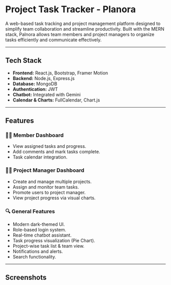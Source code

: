 # Project Task Tracker - Planora

A web-based task tracking and project management platform designed to simplify team collaboration and streamline productivity. Built with the MERN stack, Palnora allows team members and project managers to organize tasks efficiently and communicate effectively.

---

##  Tech Stack

- **Frontend:** React.js, Bootstrap, Framer Motion
- **Backend:** Node.js, Express.js
- **Database:** MongoDB
- **Authentication:** JWT
- **Chatbot:** Integrated with Gemini
- **Calendar & Charts:** FullCalendar, Chart.js

---

## Features

### 👨‍💻 Member Dashboard
- View assigned tasks and progress.
- Add comments and mark tasks complete.
- Task calendar integration.

### 🧑‍🏫 Project Manager Dashboard
- Create and manage multiple projects.
- Assign and monitor team tasks.
- Promote users to project manager.
- View project progress via visual charts.

### 🔍 General Features
- Modern dark-themed UI.
- Role-based login system.
- Real-time chatbot assistant.
- Task progress visualization (Pie Chart).
- Project-wise task list & team view.
- Notifications and alerts.
- Search functionality.

---
## Screenshots


